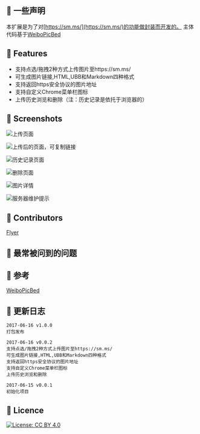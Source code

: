 ## 💎 一些声明

本扩展是为了对[https://sm.ms/](https://sm.ms/)的功能做封装而开发的。
主体代码基于[WeiboPicBed](https://github.com/Suxiaogang/WeiboPicBed)  

## 💎 Features

- 支持点选/拖拽2种方式上传图片至https://sm.ms/
- 可生成图片链接,HTML,UBB和Markdown四种格式
- 支持返回https安全协议的图片地址
- 支持自定义Chrome菜单栏图标
- 上传历史浏览和删除（注：历史记录是依托于浏览器的）  

## 💎 Screenshots

![上传页面](https://ooo.0o0.ooo/2017/06/16/59434b42c173e.jpg)

![上传后的页面，可复制链接](https://ooo.0o0.ooo/2017/06/16/59434b45bf527.jpg)

![历史记录页面](https://ooo.0o0.ooo/2017/06/16/59434b48494cb.jpg)  

![删除页面](https://ooo.0o0.ooo/2017/06/16/59434b4abf4a9.jpg)  

![图片详情](https://ooo.0o0.ooo/2017/06/16/59434b4da295b.jpg)  

![服务器维护提示](https://ooo.0o0.ooo/2017/06/16/59434b4da295b.jpg)

## 💎 Contributors 
 
[Flyer](https://github.com/ashidamana/) 

## 💎 最常被问到的问题  

## 💎 参考  

[WeiboPicBed](https://github.com/Suxiaogang/WeiboPicBed)

## 📑 更新日志

```
2017-06-16 v1.0.0  
打包发布

2017-06-16 v0.0.2
支持点选/拖拽2种方式上传图片至https://sm.ms/
可生成图片链接,HTML,UBB和Markdown四种格式  
支持返回https安全协议的图片地址  
支持自定义Chrome菜单栏图标  
上传历史浏览和删除  

2017-06-15 v0.0.1  
初始化项目
```

## 💎 Licence 
 
[![License: CC BY 4.0](https://img.shields.io/badge/License-CC%20BY%204.0-lightgrey.svg)](http://creativecommons.org/licenses/by/4.0/)
